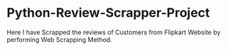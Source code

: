 # Python-Review-Scrapper-Project
Here I have Scrapped the reviews of Customers from Flipkart Website by performing Web Scrapping Method.
